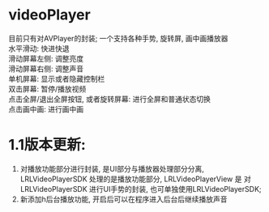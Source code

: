 # videoPlayer
目前只有对AVPlayer的封装;
一个支持各种手势, 旋转屏, 画中画播放器 <br/>
水平滑动: 快进快退 <br/>
滑动屏幕左侧: 调整亮度 <br/>
滑动屏幕右侧: 调整声音 <br/>
单机屏幕: 显示或者隐藏控制栏 <br/>
双击屏幕: 暂停/播放视频 <br/>
点击全屏/退出全屏按钮, 或者旋转屏幕: 进行全屏和普通状态切换 <br/>
点击画中画: 进行画中画 <br/>

# 1.1版本更新:<br/>
1. 对播放功能部分进行封装, 是UI部分与播放器处理部分分离, LRLVideoPlayerSDK 处理的是播放功能部分,  LRLVideoPlayerView 是 对 LRLVideoPlayerSDK 进行UI手势的封装, 也可单独使用LRLVideoPlayerSDK;<br/>
2. 新添加h后台播放功能, 开启后可以在程序进入后台后继续播放声音<br/>


